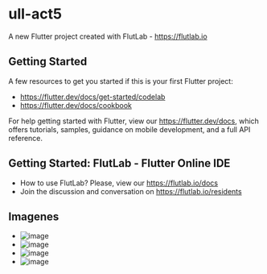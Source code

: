 # ull-act5

A new Flutter project created with FlutLab - https://flutlab.io

## Getting Started

A few resources to get you started if this is your first Flutter project:

- https://flutter.dev/docs/get-started/codelab
- https://flutter.dev/docs/cookbook

For help getting started with Flutter, view our
https://flutter.dev/docs, which offers tutorials,
samples, guidance on mobile development, and a full API reference.

## Getting Started: FlutLab - Flutter Online IDE

- How to use FlutLab? Please, view our https://flutlab.io/docs
- Join the discussion and conversation on https://flutlab.io/residents
## Imagenes
- ![image](https://github.com/EFMMelendez/ull_act5/assets/143548291/877a0741-17e4-4956-888f-6e63ef31abff)
- ![image](https://github.com/EFMMelendez/ull_act5/assets/143548291/3233c8c7-9b82-4c7c-95aa-413829589d12)
- ![image](https://github.com/EFMMelendez/ull_act5/assets/143548291/a6c91182-fefb-4d73-bf42-2a327f924dcc)
- ![image](https://github.com/EFMMelendez/ull_act5/assets/143548291/b218afea-3f03-4c1e-abf4-68eed60e376d)



